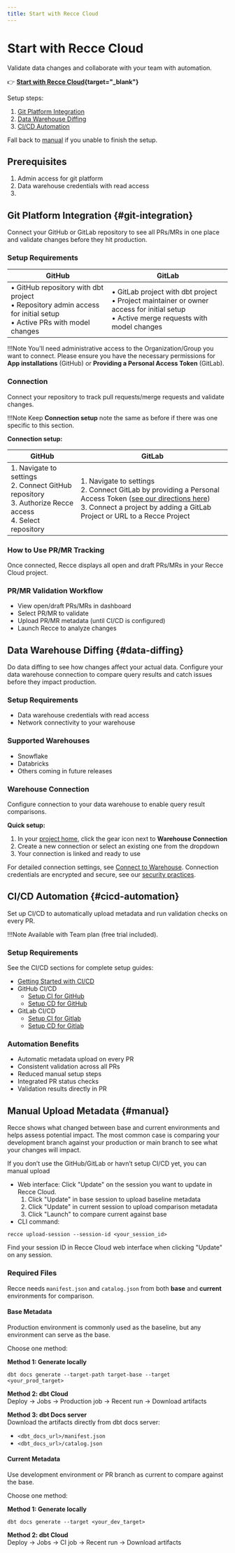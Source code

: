```yaml
---
title: Start with Recce Cloud
---
```


# Start with Recce Cloud

Validate data changes and collaborate with your team with automation.

👉 **[Start with Recce Cloud](https://cloud.reccehq.com){target="_blank"}**

Setup steps:

1. [Git Platform Integration](#git-integration)
2. [Data Warehouse Diffing](#data-diffing)
3. [CI/CD Automation](#cicd-automation)

Fall back to [manual](#manual) if you unable to finish the setup.


## Prerequisites
1. Admin access for git platform
2. Data warehouse credentials with read access
3.


## Git Platform Integration {#git-integration}

Connect your GitHub or GitLab repository to see all PRs/MRs in one place and validate changes before they hit
production.

### Setup Requirements

| GitHub                                                                                                                 | GitLab                                                                                                                                    |
|------------------------------------------------------------------------------------------------------------------------|-------------------------------------------------------------------------------------------------------------------------------------------|
| • GitHub repository with dbt project<br>• Repository admin access for initial setup<br>• Active PRs with model changes | • GitLab project with dbt project<br>• Project maintainer or owner access for initial setup<br>• Active merge requests with model changes |

!!!Note
    You'll need administrative access to the Organization/Group you want to connect. Please ensure you have the necessary
    permissions for **App installations** (GitHub) or **Providing a Personal Access Token** (GitLab).

### Connection

Connect your repository to track pull requests/merge requests and validate changes.

!!!Note
    Keep **Connection setup** note the same as before if there was one specific to this section.

**Connection setup:**

| GitHub                                                                                                       | GitLab                                                                                                                                                                                                                    |
|--------------------------------------------------------------------------------------------------------------|---------------------------------------------------------------------------------------------------------------------------------------------------------------------------------------------------------------------------|
| 1. Navigate to settings<br>2. Connect GitHub repository<br>3. Authorize Recce access<br>4. Select repository | 1. Navigate to settings<br>2. Connect GitLab by providing a Personal Access Token ([see our directions here](../7-cicd/gitlab-pat-guide.md))<br>3. Connect a project by adding a GitLab Project or URL to a Recce Project |


### How to Use PR/MR Tracking

Once connected, Recce displays all open and draft PRs/MRs in your Recce Cloud project.

### PR/MR Validation Workflow

- View open/draft PRs/MRs in dashboard
- Select PR/MR to validate
- Upload PR/MR metadata (until CI/CD is configured)
- Launch Recce to analyze changes

## Data Warehouse Diffing {#data-diffing}

Do data diffing to see how changes affect your actual data. Configure your data warehouse connection to compare query
results and catch issues before they impact production.

### Setup Requirements

- Data warehouse credentials with read access
- Network connectivity to your warehouse

### Supported Warehouses

- Snowflake
- Databricks
- Others coming in future releases

### Warehouse Connection

Configure connection to your data warehouse to enable query result comparisons.

**Quick setup:**

1. In your [project home](https://cloud.reccehq.com/), click the gear icon next to **Warehouse Connection**
2. Create a new connection or select an existing one from the dropdown
3. Your connection is linked and ready to use

For detailed connection settings, see [Connect to Warehouse](../5-data-diffing/connect-to-warehouse.md). Connection
credentials are encrypted and secure, see our [security practices](https://reccehq.com/security/).


## CI/CD Automation {#cicd-automation}

Set up CI/CD to automatically upload metadata and run validation checks on every PR.

!!!Note
    Available with Team plan (free trial included).

### Setup Requirements

See the CI/CD sections for complete setup guides:

- [Getting Started with CI/CD](../7-cicd/ci-cd-getting-started.md)
- GitHub CI/CD
    - [Setup CI for GitHub](../7-cicd/github/setup-ci.md)
    - [Setup CD for GitHub](../7-cicd/github/setup-cd.md)
- GitLab CI/CD
    - [Setup CI for Gitlab](../7-cicd/gitlab/setup-ci.md)
    - [Setup CD for Gitlab](../7-cicd/gitlab/setup-cd.md)

### Automation Benefits

- Automatic metadata upload on every PR
- Consistent validation across all PRs
- Reduced manual setup steps
- Integrated PR status checks
- Validation results directly in PR


## Manual Upload Metadata  {#manual}

Recce shows what changed between base and current environments and helps assess potential impact. The most common case is comparing your development branch against your production or main branch to see what your changes will impact.

If you don’t use the GitHub/GitLab or havn’t setup CI/CD yet, you can manual upload

- Web interface: Click "Update" on the session you want to update in Recce Cloud.
  1. Click "Update" in base session to upload baseline metadata
  2. Click "Update" in current session to upload comparison metadata
  3. Click "Launch" to compare current against base
- CLI command:

```
recce upload-session --session-id <your_session_id>
```

Find your session ID in Recce Cloud web interface when clicking "Update" on any session.

### Required Files

Recce needs `manifest.json` and `catalog.json` from both **base** and **current** environments for comparison.

#### Base Metadata

Production environment is commonly used as the baseline, but any environment can serve as the base.

Choose one method:

**Method 1: Generate locally**

```
dbt docs generate --target-path target-base --target <your_prod_target>
```

**Method 2: dbt Cloud**<br>
Deploy → Jobs → Production job → Recent run → Download artifacts

**Method 3: dbt Docs server**<br>
Download the artifacts directly from dbt docs server:

- `<dbt_docs_url>/manifest.json`
- `<dbt_docs_url>/catalog.json`

#### Current Metadata

Use development environment or PR branch as current to compare against the base.

Choose one method:

**Method 1: Generate locally**

```
dbt docs generate --target <your_dev_target>
```

**Method 2: dbt Cloud**<br>
Deploy → Jobs → CI job → Recent run → Download artifacts


